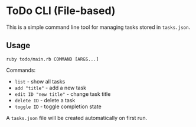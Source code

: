# ToDo CLI (File-based)

This is a simple command line tool for managing tasks stored in `tasks.json`.

## Usage

```
ruby todo/main.rb COMMAND [ARGS...]
```

Commands:

- `list` - show all tasks
- `add "title"` - add a new task
- `edit ID "new title"` - change task title
- `delete ID` - delete a task
- `toggle ID` - toggle completion state

A `tasks.json` file will be created automatically on first run.
